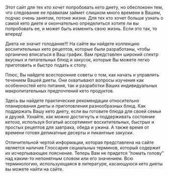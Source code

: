 Этот сайт для тех кто хочет попробовать кето диету, но обеспокоен тем, что следование ее правилам займет слишком много времени в Вашем, подчас очень занятом, потоке жизни. Для тех кто хочет больше узнать о самой кето диете и окончательно определиться хотите ли вы попробовать ее, и может быть изменить свою жизнь. Если это так, то вперед! 

Диета не значит голодание!!! На сайте вы найдете коллекцию восхитительных кето рецептов, которые были разработаны, чтобы органично вписаться в Ваш график. Вам представлен широкий спектр вкусных и питательных блюд и закусок, которые Вы можете легко приготовить и быстро подать к столу. 

Плюс, Вы найдете всесторонние советы о том, как  начать и управлять течением Вашей диеты. Они охватывают вопросы изучения как особенностей кето питания, так и разработки Ваших индивидуальных макропитательных предпочтений кето продуктов. 

Здесь вы найдете практические рекомендации относительно планирования диеты и приготовления разнообразных блюд. Как поддержать Вашу кето диету, если вы готовите блюда для своей семьи и друзей. Узнайте, как можно достигнуть и поддерживать состояние *кетоза*, используя богатый ассортимент восхитительных, быстрых и простых рецептов для завтрака, обеда и ужина. А также время от времени готовя деликатные десерты и пикантные закуски.

Отличительной чертой информации, которая представлена на сайте является наличие Глоссария сециальных терминов, который содержит их исчерпывающее пояснение. Теперь Вам не придется “ломать голову” над каким-то непонятным словом или его значением. Всю терминологию, использующаяся в литературе, касающуюся кето диеты вы можете найти на сайте.

